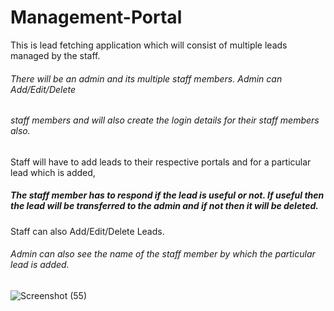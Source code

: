 # Management-Portal
 This is lead fetching application which will consist of multiple leads managed by the staff. 
 ###### There will be an admin and its multiple staff members. Admin can Add/Edit/Delete 
 ###### staff members and will also create the login details for their staff members also. 
 Staff will have to add leads to their respective portals and for a particular lead which is added,
 ##### The staff member has to respond if the lead is useful or not. If useful then the lead will be transferred to the admin and if not then it will be deleted. 
 Staff can also Add/Edit/Delete Leads. 
 ###### Admin can also see the name of the staff member by which the particular lead is added.
 
 ![Screenshot (55)](https://user-images.githubusercontent.com/60787730/89732656-d4850800-da6d-11ea-8f20-467faee5f145.png)
